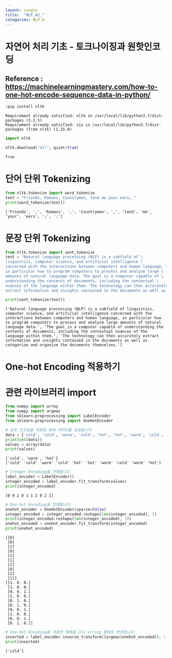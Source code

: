 ```yaml
---
layout: single
title:  "NLP_A2_"
categories: NLP_A
---
```







# 자연어 처리 기초 - 토크나이징과 원핫인코딩

## Reference : https://machinelearningmastery.com/how-to-one-hot-encode-sequence-data-in-python/


```python
!pip install nltk
```

    Requirement already satisfied: nltk in /usr/local/lib/python3.7/dist-packages (3.2.5)
    Requirement already satisfied: six in /usr/local/lib/python3.7/dist-packages (from nltk) (1.15.0)



```python
import nltk
```


```python
nltk.download("all", quiet=True)
```




    True



# 단어 단위 Tokenizing


```python
from nltk.tokenize import word_tokenize
text = "Friends, Romans, Countrymen, lend me your ears;."
print(word_tokenize(text))
```

    ['Friends', ',', 'Romans', ',', 'Countrymen', ',', 'lend', 'me', 'your', 'ears', ';', '.']


# 문장 단위 Tokenizing


```python
from nltk.tokenize import sent_tokenize
text = "Natural language processing (NLP) is a subfield of \
linguistics, computer science, and artificial intelligence \
concerned with the interactions between computers and human language, \
in particular how to program computers to process and analyze large \
amounts of natural language data. The goal is a computer capable of \
understanding the contents of documents, including the contextual \
nuances of the language within them. The technology can then accurately \
extract information and insights contained in the documents as well as categorize and organize the documents themselves."

print(sent_tokenize(text))
```

    ['Natural language processing (NLP) is a subfield of linguistics, computer science, and artificial intelligence concerned with the interactions between computers and human language, in particular how to program computers to process and analyze large amounts of natural language data.', 'The goal is a computer capable of understanding the contents of documents, including the contextual nuances of the language within them.', 'The technology can then accurately extract information and insights contained in the documents as well as categorize and organize the documents themselves.']


# One-hot Encoding 적용하기

# 관련 라이브러리 import


```python
from numpy import array
from numpy import argmax
from sklearn.preprocessing import LabelEncoder
from sklearn.preprocessing import OneHotEncoder
```


```python
# 원핫 인코딩을 적용할 예제 데이터를 설정합니다
data = ['cold', 'cold', 'warm', 'cold', 'hot', 'hot', 'warm', 'cold', 'warm', 'hot']
print(set(data))
values = array(data)
print(values)
```

    {'cold', 'warm', 'hot'}
    ['cold' 'cold' 'warm' 'cold' 'hot' 'hot' 'warm' 'cold' 'warm' 'hot']



```python
# Integer Encoding을 진행합니다.
label_encoder = LabelEncoder()
integer_encoded = label_encoder.fit_transform(values)
print(integer_encoded)
```

    [0 0 2 0 1 1 2 0 2 1]



```python
# One-hot Encoding을 진행합니다.
onehot_encoder = OneHotEncoder(sparse=False)
integer_encoded = integer_encoded.reshape(len(integer_encoded), 1)
print(integer_encoded.reshape(len(integer_encoded), 1))
onehot_encoded = onehot_encoder.fit_transform(integer_encoded)
print(onehot_encoded)
```

    [[0]
     [0]
     [2]
     [0]
     [1]
     [1]
     [2]
     [0]
     [2]
     [1]]
    [[1. 0. 0.]
     [1. 0. 0.]
     [0. 0. 1.]
     [1. 0. 0.]
     [0. 1. 0.]
     [0. 1. 0.]
     [0. 0. 1.]
     [1. 0. 0.]
     [0. 0. 1.]
     [0. 1. 0.]]



```python
# One-hot Encoding을 적용한 예제를 다시 string 형태로 변경합니다.
inverted = label_encoder.inverse_transform([argmax(onehot_encoded[0, :])])
print(inverted)
```

    ['cold']



```python

```
